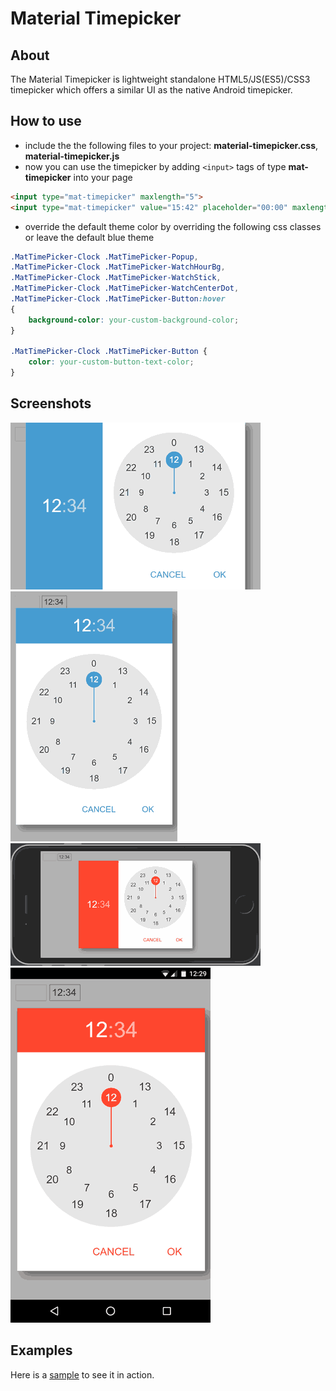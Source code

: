 # Material Timepicker

## About
The Material Timepicker is lightweight standalone HTML5/JS(ES5)/CSS3 timepicker which offers a similar UI as the native Android timepicker.

## How to use
* include the the following files to your project: __material-timepicker.css__, __material-timepicker.js__
* now you can use the timepicker by adding `<input>` tags of type __mat-timepicker__ into your page
```html
<input type="mat-timepicker" maxlength="5">
<input type="mat-timepicker" value="15:42" placeholder="00:00" maxlength="5">
```
* override the default theme color by overriding the following css classes or leave the default blue theme
```css
.MatTimePicker-Clock .MatTimePicker-Popup,
.MatTimePicker-Clock .MatTimePicker-WatchHourBg,
.MatTimePicker-Clock .MatTimePicker-WatchStick,
.MatTimePicker-Clock .MatTimePicker-WatchCenterDot,
.MatTimePicker-Clock .MatTimePicker-Button:hover
{
    background-color: your-custom-background-color;
}

.MatTimePicker-Clock .MatTimePicker-Button {
    color: your-custom-button-text-color;
}
```
## Screenshots
![iPhone 4 - landscape- default](screenshots/iPhone4-landscape-default.png)
![iPhone 4 - portrait - default](screenshots/iPhone4-portrait-default.png)
![iPhone6 - landscape- red](screenshots/iPhone6-landscape-red.png)
![Nexus5X - portrait - red](screenshots/Nexus5X-portrait-red.png)

## Examples
Here is a [sample](https://edgeelement.github.io/material-timepicker/demo/test.html) to see it in action.